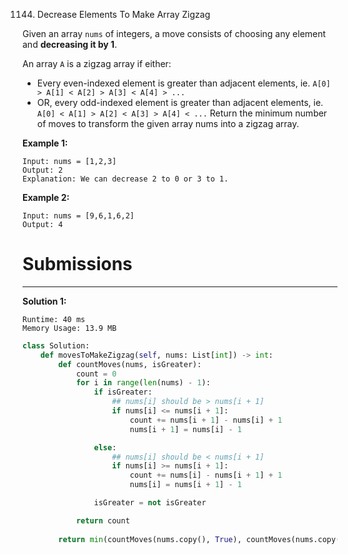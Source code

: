 1144. Decrease Elements To Make Array Zigzag

Given an array `nums` of integers, a move consists of choosing any element and **decreasing it by 1**.

An array `A` is a zigzag array if either:

* Every even-indexed element is greater than adjacent elements, ie. `A[0] > A[1] < A[2] > A[3] < A[4] > ...`
* OR, every odd-indexed element is greater than adjacent elements, ie. `A[0] < A[1] > A[2] < A[3] > A[4] < ...`
Return the minimum number of moves to transform the given array nums into a zigzag array.

 

**Example 1:**
```
Input: nums = [1,2,3]
Output: 2
Explanation: We can decrease 2 to 0 or 3 to 1.
```

**Example 2:**
```
Input: nums = [9,6,1,6,2]
Output: 4
```

# Submissions
---
**Solution 1:**
```
Runtime: 40 ms
Memory Usage: 13.9 MB
```
```python
class Solution:
    def movesToMakeZigzag(self, nums: List[int]) -> int:
        def countMoves(nums, isGreater):
            count = 0
            for i in range(len(nums) - 1):
                if isGreater:
                    ## nums[i] should be > nums[i + 1]
                    if nums[i] <= nums[i + 1]: 
                        count += nums[i + 1] - nums[i] + 1
                        nums[i + 1] = nums[i] - 1

                else:
                    ## nums[i] should be < nums[i + 1]
                    if nums[i] >= nums[i + 1]:
                        count += nums[i] - nums[i + 1] + 1
                        nums[i] = nums[i + 1] - 1

                isGreater = not isGreater

            return count
        
        return min(countMoves(nums.copy(), True), countMoves(nums.copy(), False))
        
    
        
```